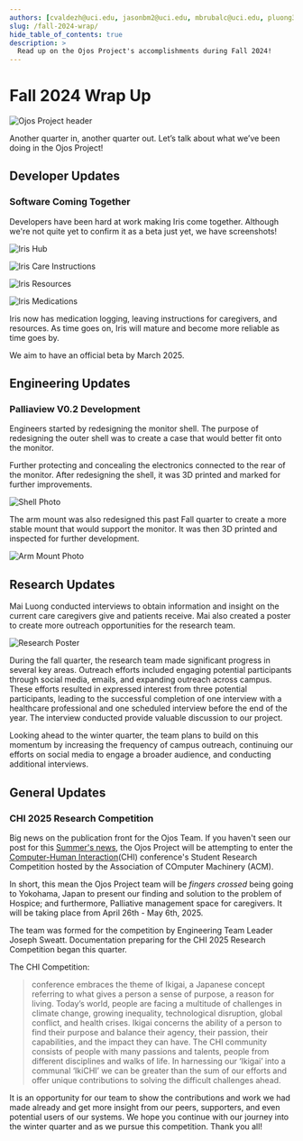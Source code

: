 ```yaml
---
authors: [cvaldezh@uci.edu, jasonbm2@uci.edu, mbrubalc@uci.edu, pluong3@uci.edu, jsweatt@uci.edu]
slug: /fall-2024-wrap/
hide_table_of_contents: true
description: >
  Read up on the Ojos Project's accomplishments during Fall 2024!
---
```


# Fall 2024 Wrap Up

![Ojos Project header](@site/static/images/news-header-02.webp)

Another quarter in, another quarter out. Let’s talk about what we’ve been doing
in the Ojos Project!

<!-- truncate -->

## Developer Updates

### Software Coming Together

Developers have been hard at work making Iris come together. Although we're not
quite yet to confirm it as a beta just yet, we have screenshots!

![Iris Hub](@site/static/images/iris_hub.png)

![Iris Care Instructions](@site/static/images/iris_care_instructions.png)

![Iris Resources](@site/static/images/iris_resources.png)

![Iris Medications](@site/static/images/iris_medications.png)

Iris now has medication logging, leaving instructions for caregivers, and
resources. As time goes on, Iris will mature and become more reliable as time
goes by.

We aim to have an official beta by March 2025.

## Engineering Updates

### Palliaview V0.2 Development

Engineers started by redesigning the monitor shell. The purpose of redesigning
the outer shell was to create a case that would better fit onto the monitor.

Further protecting and concealing the electronics connected to the rear of the
monitor. After redesigning the shell, it was 3D printed and marked for further
improvements.

![Shell Photo](@site/static/images/20241126_113429.jpg)

The arm mount was also redesigned this past Fall quarter to create a more stable
mount that would support the monitor. It was then 3D printed and inspected for
further development.

![Arm Mount Photo](@site/static/images/20241126_110945.jpg)

## Research Updates

Mai Luong conducted interviews to obtain information and insight on the current
care caregivers give and patients receive. Mai also created a poster to create
more outreach opportunities for the research team.

![Research Poster](@site/static/images/Hospice_experience_seeking.webp)

During the fall quarter, the research team made significant progress in several
key areas. Outreach efforts included engaging potential participants through
social media, emails, and expanding outreach across campus. These efforts
resulted in expressed interest from three potential participants, leading
to the successful completion of one interview with a healthcare professional
and one scheduled interview before the end of the year. The interview conducted
provide valuable discussion to our project.

Looking ahead to the winter quarter, the team plans to build on this momentum by
increasing the frequency of campus outreach, continuing our efforts on social
media to engage a broader audience, and conducting additional interviews.

## General Updates

### CHI 2025 Research Competition

Big news on the publication front for the Ojos Team. If you haven't seen our post
for this [Summer's news](/news/summer-2024-wrap/), the Ojos Project will be
attempting to enter the [Computer-Human Interaction](https://chi2025.acm.org/)(CHI)
conference's Student Research Competition hosted by the Association of COmputer
Machinery  (ACM).

In short, this mean the Ojos Project team will be *fingers crossed* being going
to Yokohama, Japan to present our finding and solution to the problem of Hospice;
and furthermore, Palliative management space for caregivers. It will be taking
place from April 26th - May 6th, 2025.

The team was formed for the competition by Engineering Team Leader Joseph Sweatt.
Documentation  preparing for the CHI 2025 Research Competition began this quarter.

The CHI Competition:

>conference embraces the theme of Ikigai, a Japanese concept referring to what gives a person a sense of purpose, a reason for living. Today’s world, people are facing a multitude of challenges in climate change, growing inequality, technological disruption, global conflict, and health crises. Ikigai concerns the ability of a person to find their purpose and balance their agency, their passion, their capabilities, and the impact they can have. The CHI community consists of people with many passions and talents, people from different disciplines and walks of life. In harnessing our ‘Ikigai’ into a communal ‘IkiCHI’ we can be greater than the sum of our efforts and offer unique contributions to solving the difficult challenges ahead.

It is an opportunity for our team to show the contributions and work we had made
already and get more insight from our peers, supporters, and even potential users
of our systems. We hope you continue with our journey into the winter quarter
and as we pursue this competition. Thank you all!
